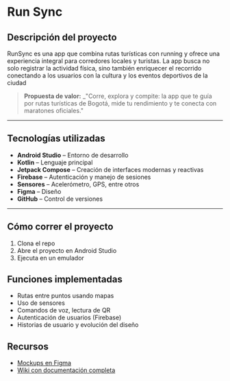 # Run Sync

## Descripción del proyecto
RunSync es una app que combina rutas turísticas con running y ofrece una experiencia integral para corredores locales y turistas. La app busca no solo registrar la actividad física, sino también enriquecer el recorrido conectando a los usuarios con la cultura y los eventos deportivos de la ciudad


> **Propuesta de valor:**
>  _"Corre, explora y compite: la app que te guía por rutas turísticas de Bogotá, mide tu rendimiento y te conecta con maratones oficiales."

---

## Tecnologías utilizadas

- **Android Studio** – Entorno de desarrollo
- **Kotlin** – Lenguaje principal
- **Jetpack Compose** – Creación de interfaces modernas y reactivas
- **Firebase** – Autenticación y manejo de sesiones
- **Sensores** – Acelerómetro, GPS, entre otros
- **Figma** – Diseño 
- **GitHub** – Control de versiones

---

## Cómo correr el proyecto

1. Clona el repo
2. Abre el proyecto en Android Studio
3. Ejecuta en un emulador


## Funciones implementadas

- Rutas entre puntos usando mapas
- Uso de sensores 
- Comandos de voz, lectura de QR
- Autenticación de usuarios (Firebase)
- Historias de usuario y evolución del diseño

## Recursos

- [Mockups en Figma](https://www.figma.com/design/5vMlgMaUBRWbHSMg1HpJ5b/Mockups-Movil?node-id=0-1&p=f&t=DonUeKJ8c5juenhk-0)
- [Wiki con documentación completa](https://github.com/ICM2530/RunSync/wiki/Proyecto-2025-%E2%80%90-30)
